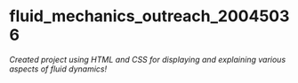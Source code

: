 # fluid_mechanics_outreach_20045036
*Created project using HTML and CSS for displaying and explaining various aspects of fluid dynamics!*
